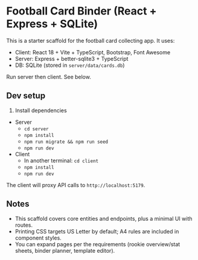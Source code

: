 # Football Card Binder (React + Express + SQLite)

This is a starter scaffold for the football card collecting app. It uses:

- Client: React 18 + Vite + TypeScript, Bootstrap, Font Awesome
- Server: Express + better-sqlite3 + TypeScript
- DB: SQLite (stored in `server/data/cards.db`)

Run server then client. See below.

## Dev setup

1. Install dependencies

- Server
  - `cd server`
  - `npm install`
  - `npm run migrate && npm run seed`
  - `npm run dev`
- Client
  - In another terminal: `cd client`
  - `npm install`
  - `npm run dev`

The client will proxy API calls to `http://localhost:5179`.

## Notes

- This scaffold covers core entities and endpoints, plus a minimal UI with routes.
- Printing CSS targets US Letter by default; A4 rules are included in component styles.
- You can expand pages per the requirements (rookie overview/stat sheets, binder planner, template editor).
